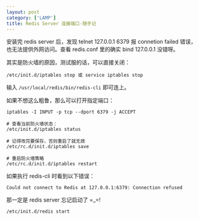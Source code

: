 ```yaml
---
layout: post
category: ['LAMP']
title: Redis Server 连接端口-随手记
---
```


安装完 redis server 后，发现 telnet 127.0.0.1 6379 报 connetion failed 错误，也无法提供外网访问。查看 redis.conf 里的确实 bind 127.0.0.1 没错呀。

其实是防火墙的原因，测试服的话，可以直接关闭：

    /etc/init.d/iptables stop 或 service iptables stop

输入 `/usr/local/redis/bin/redis-cli` 即可连上。

如果不想这么粗鲁，那么可以打开指定端口：

    iptables -I INPUT -p tcp --dport 6379 -j ACCEPT

    # 查看当前防火墙状态：
    /etc/init.d/iptables status

    # 记得改完要保存，否则重启了就无效
    /etc/rc.d/init.d/iptables save

    # 重启防火墙策略
    /etc/rc.d/init.d/iptables restart

如果执行 redis-cli 时看到以下错误：

    Could not connect to Redis at 127.0.0.1:6379: Connection refused

那一定是 redis server 忘记启动了 =_=!

    /etc/init.d/redis start